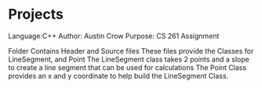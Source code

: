 # Projects
Language:C++
Author: Austin Crow
Purpose: CS 261 Assignment


Folder Contains Header and Source files
These files provide the Classes for LineSegment, and Point
The LineSegment class takes 2 points and a slope to create a line segment that can be used for calculations
The Point Class provides an x and y coordinate to help build the LineSegment Class.

